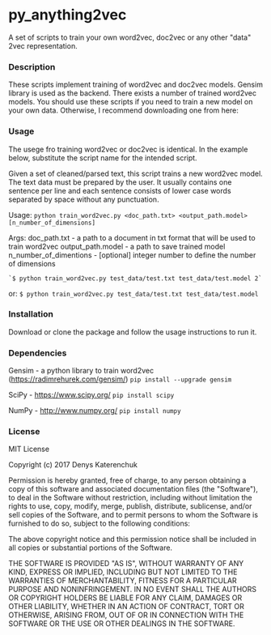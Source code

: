 # py_anything2vec
A set of scripts to train your own word2vec, doc2vec or any other "data" 2vec representation.

### Description
These scripts implement training of word2vec and doc2vec models. Gensim library is used as the
backend. There exists a number of trained word2vec models. You should use these scripts if you
need to train a new model on your own data. Otherwise, I recommend downloading one from here:


### Usage
The usege fro training word2vec or doc2vec is identical. In the example below, substitute the script
name for the intended script.

Given a set of cleaned/parsed text, this script trains a new word2vec model.
The text data must be prepared by the user. It usually contains one sentence per line and each
sentence consists of lower case words separated by space without any punctuation.

Usage:
    `python train_word2vec.py <doc_path.txt> <output_path.model> [n_number_of_dimensions]`

Args:
    doc_path.txt - a path to a document in txt format that will be used to train word2vec
    output_path.model - a path to save trained model
    n_number_of_dimentions - [optional] integer number to define the number of dimensions


    `$ python train_word2vec.py test_data/test.txt test_data/test.model 2`

or:
    `$ python train_word2vec.py test_data/test.txt test_data/test.model`


### Installation

Download or clone the package and follow the usage instructions to run it.

### Dependencies
Gensim - a python library to train word2vec (https://radimrehurek.com/gensim/)
`pip install --upgrade gensim`

SciPy - https://www.scipy.org/
`pip install scipy`

NumPy - http://www.numpy.org/
`pip install numpy`

### License

MIT License

Copyright (c) 2017 Denys Katerenchuk

Permission is hereby granted, free of charge, to any person obtaining a copy
of this software and associated documentation files (the "Software"), to deal
in the Software without restriction, including without limitation the rights
to use, copy, modify, merge, publish, distribute, sublicense, and/or sell
copies of the Software, and to permit persons to whom the Software is
furnished to do so, subject to the following conditions:

The above copyright notice and this permission notice shall be included in all
copies or substantial portions of the Software.

THE SOFTWARE IS PROVIDED "AS IS", WITHOUT WARRANTY OF ANY KIND, EXPRESS OR
IMPLIED, INCLUDING BUT NOT LIMITED TO THE WARRANTIES OF MERCHANTABILITY,
FITNESS FOR A PARTICULAR PURPOSE AND NONINFRINGEMENT. IN NO EVENT SHALL THE
AUTHORS OR COPYRIGHT HOLDERS BE LIABLE FOR ANY CLAIM, DAMAGES OR OTHER
LIABILITY, WHETHER IN AN ACTION OF CONTRACT, TORT OR OTHERWISE, ARISING FROM,
OUT OF OR IN CONNECTION WITH THE SOFTWARE OR THE USE OR OTHER DEALINGS IN THE
SOFTWARE.
